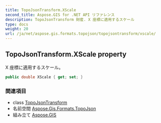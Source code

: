```yaml
---
title: TopoJsonTransform.XScale
second_title: Aspose.GIS for .NET API リファレンス
description: TopoJsonTransform 財産. X 座標に適用するスケール
type: docs
weight: 20
url: /ja/net/aspose.gis.formats.topojson/topojsontransform/xscale/
---
```

## TopoJsonTransform.XScale property

X 座標に適用するスケール。

```csharp
public double XScale { get; set; }
```

### 関連項目

* class [TopoJsonTransform](../)
* 名前空間 [Aspose.Gis.Formats.TopoJson](../../topojsontransform/)
* 組み立て [Aspose.GIS](../../../)


